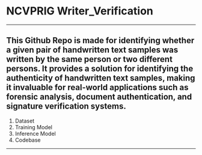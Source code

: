 # NCVPRIG Writer_Verification
----------------------------------------------------------------------------------------------------------------------------------------------------------------------
This Github Repo is made for identifying whether a given pair of handwritten text samples was written by the same person or two different persons.
It provides a solution for identifying the authenticity of handwritten text samples, making it invaluable for real-world applications such as forensic analysis, document authentication, and signature verification systems.
----------------------------------------------------------------------------------------------------------------------------------------------------------------------
1. Dataset
2. Training Model
3. Inference Model
4. Codebase
----------------------------------------------------------------------------------------------------------------------------------------------------------------------
